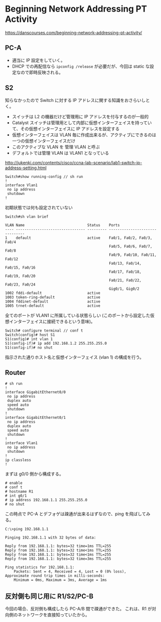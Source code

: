# Beginning Network Addressing PT Activity

https://danscourses.com/beginning-network-addressing-pt-activity/

## PC-A

- 適当に IP 設定をしていく。
- DHCP での再配信なら `ipconfig /release` が必要だが、今回は static な設定なので即時反映される。

## S2

知らなかったので Switch に対する IP アドレスに関する知識をおさらいしとく。

* スイッチは L2 の機器だけど管理用に IP アドレスを付与するのが一般的
* Catalyst スイッチは管理用として内部に仮想インターフェイスを持っていて、その仮想インターフェイスに IP アドレスを設定する
* 仮想インターフェイスは VLAN 毎に作成出来るが、アクティブにできるのは一つの仮想インターフェイスだけ
* このアクティブな VLAN を 管理 VLAN と呼ぶ
* デフォルトでは管理 VLAN は VLAN1 となっている

http://jukenki.com/contents/cisco/ccna-lab-scenario/lab1-switch-ip-address-setting.html

```
Switch#show running-config // sh run
!
interface Vlan1
 no ip address
 shutdown
!
```

初期状態では何も設定されていない

```
Switch#sh vlan brief

VLAN Name                             Status    Ports
---- -------------------------------- --------- -------------------------------
1    default                          active    Fa0/1, Fa0/2, Fa0/3, Fa0/4
                                                Fa0/5, Fa0/6, Fa0/7, Fa0/8
                                                Fa0/9, Fa0/10, Fa0/11, Fa0/12
                                                Fa0/13, Fa0/14, Fa0/15, Fa0/16
                                                Fa0/17, Fa0/18, Fa0/19, Fa0/20
                                                Fa0/21, Fa0/22, Fa0/23, Fa0/24
                                                Gig0/1, Gig0/2
1002 fddi-default                     active    
1003 token-ring-default               active    
1004 fddinet-default                  active    
1005 trnet-default                    active
````

全てのポートが VLAN1 に所属している状態らしい (このポートから設定した仮想インターフェイスに接続できるという意味)。

```
Switch# configure terminal // conf t
Switch(config)# host S1
S1(config)# int vlan 1
S1(config-if)# ip add 192.168.1.2 255.255.255.0
S1(config-if)# no shut
```

指示された通りホスト名と仮想インターフェイス (vlan 1) の構成を行う。

## Router

```
# sh run
!
interface GigabitEthernet0/0
 no ip address
 duplex auto
 speed auto
 shutdown
!
interface GigabitEthernet0/1
 no ip address
 duplex auto
 speed auto
 shutdown
!
interface Vlan1
 no ip address
 shutdown
!
ip classless
!
```

まずは g0/0 側から構成する。

```
# enable
# conf t
# hostname R1
# int g0/1
# ip address 192.168.1.1 255.255.255.0
# no shut
```

この時点で PC-A とデフォゲは疎通が出来るはずなので、ping を飛ばしてみる。

```
C:\>ping 192.168.1.1

Pinging 192.168.1.1 with 32 bytes of data:

Reply from 192.168.1.1: bytes=32 time=1ms TTL=255
Reply from 192.168.1.1: bytes=32 time<1ms TTL=255
Reply from 192.168.1.1: bytes=32 time<1ms TTL=255
Reply from 192.168.1.1: bytes=32 time=3ms TTL=255

Ping statistics for 192.168.1.1:
    Packets: Sent = 4, Received = 4, Lost = 0 (0% loss),
Approximate round trip times in milli-seconds:
    Minimum = 0ms, Maximum = 3ms, Average = 1ms
```

## 反対側も同じ用に R1/S2/PC-B

今回の場合、反対側も構成したら PC-A/B 間で疎通ができた。
これは、R1 が対向側のネットワークを直接知っていたから。